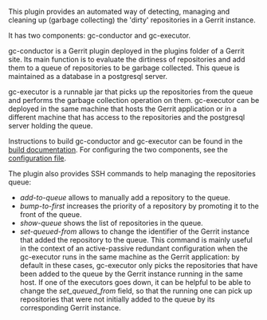 This plugin provides an automated way of detecting, managing and cleaning up
(garbage collecting) the 'dirty' repositories in a Gerrit instance.

It has two components: gc-conductor and gc-executor.

gc-conductor is a Gerrit plugin deployed in the plugins folder of a Gerrit site.
Its main function is to evaluate the dirtiness of repositories and add them to a
queue of repositories to be garbage collected. This queue is maintained as a
database in a postgresql server.

gc-executor is a runnable jar that picks up the repositories from the queue and
performs the garbage collection operation on them. gc-executor can be deployed
in the same machine that hosts the Gerrit application or in a different machine
that has access to the repositories and the postgresql server holding the queue.

Instructions to build gc-conductor and gc-executor can be found in the
[build documentation][build]. For configuring the two components, see the
[configuration file][config].

The plugin also provides SSH commands to help managing the repositories queue:

* _add-to-queue_ allows to manually add a repository to the queue.
* _bump-to-first_ increases the priority of a repository by promoting it to the
   front of the queue.
* _show-queue_ shows the list of repositories in the queue.
* _set-queued-from_ allows to change the identifier of the Gerrit instance that
  added the repository to the queue. This command is mainly useful in the context
  of an active-passive redundant configuration when the gc-executor runs in the
  same machine as the Gerrit application: by default in these cases, gc-executor
  only picks the repositories that have been added to the queue by the Gerrit
  instance running in the same host. If one of the executors goes down, it can be
  helpful to be able to change the _set_queued_from_ field, so that the running
  one can pick up repositories that were not initially added to the queue by its
  corresponding Gerrit instance.

[build]: build.html
[config]: config.html
